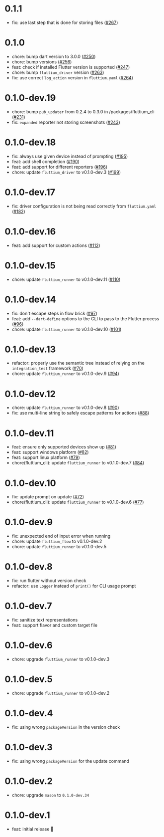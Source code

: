 # 0.1.1

- fix: use last step that is done for storing files ([#267](https://github.com/wolfenrain/fluttium/issues/267))

# 0.1.0

- chore: bump dart version to 3.0.0 ([#250](https://github.com/wolfenrain/fluttium/issues/250))
- chore: bump versions ([#256](https://github.com/wolfenrain/fluttium/issues/256))
- feat: check if installed Flutter version is supported ([#247](https://github.com/wolfenrain/fluttium/issues/247))
- chore: bump `fluttium_driver` version ([#263](https://github.com/wolfenrain/fluttium/issues/263))
- fix: use correct `log_action` version in `fluttium.yaml` ([#264](https://github.com/wolfenrain/fluttium/issues/264))

# 0.1.0-dev.19

- chore: bump `pub_updater` from 0.2.4 to 0.3.0 in /packages/fluttium_cli ([#231](https://github.com/wolfenrain/fluttium/issues/231))
- fix: `expanded` reporter not storing screenshots ([#243](https://github.com/wolfenrain/fluttium/issues/243))

# 0.1.0-dev.18

- fix: always use given device instead of prompting ([#195](https://github.com/wolfenrain/fluttium/issues/195))
- feat: add shell completion ([#190](https://github.com/wolfenrain/fluttium/issues/190))
- feat: add support for different reporters ([#196](https://github.com/wolfenrain/fluttium/issues/196))
- chore: update `fluttium_driver` to v0.1.0-dev.3 ([#199](https://github.com/wolfenrain/fluttium/issues/199))

# 0.1.0-dev.17

- fix: driver configuration is not being read correctly from `fluttium.yaml` ([#182](https://github.com/wolfenrain/fluttium/issues/182))

# 0.1.0-dev.16

- feat: add support for custom actions ([#112](https://github.com/wolfenrain/fluttium/issues/112))

# 0.1.0-dev.15

- chore: update `fluttium_runner` to v0.1.0-dev.11 ([#110](https://github.com/wolfenrain/fluttium/issues/110))

# 0.1.0-dev.14

- fix: don't escape steps in flow brick ([#97](https://github.com/wolfenrain/fluttium/issues/97))
- feat: add `--dart-define` options to the CLI to pass to the Flutter process ([#96](https://github.com/wolfenrain/fluttium/issues/96))
- chore: update `fluttium_runner` to v0.1.0-dev.10 ([#101](https://github.com/wolfenrain/fluttium/issues/101))

# 0.1.0-dev.13

- refactor: properly use the semantic tree instead of relying on the `integration_test` framework ([#70](https://github.com/wolfenrain/fluttium/issues/70))
- chore: update `fluttium_runner` to v0.1.0-dev.9 ([#94](https://github.com/wolfenrain/fluttium/issues/94))

# 0.1.0-dev.12

- chore: update `fluttium_runner` to v0.1.0-dev.8 ([#90](https://github.com/wolfenrain/fluttium/issues/90))
- fix: use multi-line string to safely escape patterns for actions ([#88](https://github.com/wolfenrain/fluttium/issues/88))

# 0.1.0-dev.11

- feat: ensure only supported devices show up ([#81](https://github.com/wolfenrain/fluttium/issues/81))
- feat: support windows platform ([#82](https://github.com/wolfenrain/fluttium/issues/82))
- feat: support linux platform ([#79](https://github.com/wolfenrain/fluttium/issues/79))
- chore(fluttium_cli): update `fluttium_runner` to v0.1.0-dev.7 ([#84](https://github.com/wolfenrain/fluttium/issues/84))

# 0.1.0-dev.10

- fix: update prompt on update ([#72](https://github.com/wolfenrain/fluttium/issues/72))
- chore(fluttium_cli): update `fluttium_runner` to v0.1.0-dev.6 ([#77](https://github.com/wolfenrain/fluttium/issues/77))

# 0.1.0-dev.9

- fix: unexpected end of input error when running
- chore: update `fluttium_flow` to v0.1.0-dev.2
- chore: update `fluttium_runner` to v0.1.0-dev.5

# 0.1.0-dev.8

- fix: run flutter without version check
- refactor: use `Logger` instead of `print()` for CLI usage prompt

# 0.1.0-dev.7

- fix: sanitize text representations
- feat: support flavor and custom target file

# 0.1.0-dev.6

- chore: upgrade `fluttium_runner` to v0.1.0-dev.3

# 0.1.0-dev.5

- chore: upgrade `fluttium_runner` to v0.1.0-dev.2

# 0.1.0-dev.4

- fix: using wrong `packageVersion` in the version check

# 0.1.0-dev.3

- fix: using wrong `packageVersion` for the update command

# 0.1.0-dev.2

- chore: upgrade `mason` to `0.1.0-dev.34`

# 0.1.0-dev.1

- feat: initial release 🎉
